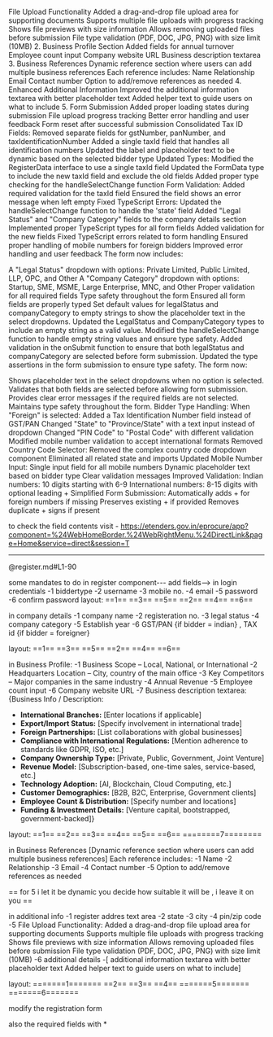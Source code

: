 
 File Upload Functionality
Added a drag-and-drop file upload area for supporting documents
Supports multiple file uploads with progress tracking
Shows file previews with size information
Allows removing uploaded files before submission
File type validation (PDF, DOC, JPG, PNG) with size limit (10MB)
2. Business Profile Section
Added fields for annual turnover
Employee count input
Company website URL
Business description textarea
3. Business References
Dynamic reference section where users can add multiple business references
Each reference includes:
Name
Relationship
Email
Contact number
Option to add/remove references as needed
4. Enhanced Additional Information
Improved the additional information textarea with better placeholder text
Added helper text to guide users on what to include
5. Form Submission
Added proper loading states during submission
File upload progress tracking
Better error handling and user feedback
Form reset after successful submission
Consolidated Tax ID Fields:
Removed separate fields for gstNumber, panNumber, and taxIdentificationNumber
Added a single taxId field that handles all identification numbers
Updated the label and placeholder text to be dynamic based on the selected bidder type
Updated Types:
Modified the RegisterData interface to use a single taxId field
Updated the FormData type to include the new taxId field and exclude the old fields
Added proper type checking for the handleSelectChange function
Form Validation:
Added required validation for the taxId field
Ensured the field shows an error message when left empty
Fixed TypeScript Errors:
Updated the handleSelectChange function to handle the 'state' field
Added "Legal Status" and "Company Category" fields to the company details section
Implemented proper TypeScript types for all form fields
Added validation for the new fields
Fixed TypeScript errors related to form handling
Ensured proper handling of mobile numbers for foreign bidders
Improved error handling and user feedback
The form now includes:

A "Legal Status" dropdown with options: Private Limited, Public Limited, LLP, OPC, and Other
A "Company Category" dropdown with options: Startup, SME, MSME, Large Enterprise, MNC, and Other
Proper validation for all required fields
Type safety throughout the form
Ensured all form fields are properly typed
Set default values for legalStatus and companyCategory to empty strings to show the placeholder text in the select dropdowns.
Updated the LegalStatus and CompanyCategory types to include an empty string as a valid value.
Modified the handleSelectChange function to handle empty string values and ensure type safety.
Added validation in the onSubmit function to ensure that both legalStatus and companyCategory are selected before form submission.
Updated the type assertions in the form submission to ensure type safety.
The form now:

Shows placeholder text in the select dropdowns when no option is selected.
Validates that both fields are selected before allowing form submission.
Provides clear error messages if the required fields are not selected.
Maintains type safety throughout the form.
Bidder Type Handling:
When "Foreign" is selected:
Added a Tax Identification Number field instead of GST/PAN
Changed "State" to "Province/State" with a text input instead of dropdown
Changed "PIN Code" to "Postal Code" with different validation
Modified mobile number validation to accept international formats
Removed Country Code Selector:
Removed the complex country code dropdown component
Eliminated all related state and imports
Updated Mobile Number Input:
Single input field for all mobile numbers
Dynamic placeholder text based on bidder type
Clear validation messages
Improved Validation:
Indian numbers: 10 digits starting with 6-9
International numbers: 8-15 digits with optional leading +
Simplified Form Submission:
Automatically adds + for foreign numbers if missing
Preserves existing + if provided
Removes duplicate + signs if present


 to check the field contents visit - https://etenders.gov.in/eprocure/app?component=%24WebHomeBorder.%24WebRightMenu.%24DirectLink&page=Home&service=direct&session=T

---------------------------------------------------------------------------------------------


@register.md#L1-90 

some mandates to do in register component---
add fields-->
in login credentials 
-1 biddertype 
-2 username 
-3 mobile no.
-4 email
-5 password
-6 confirm password
layout:
==1== ==3== ==5==
==2== ==4== ==6==


in company details
-1 company name
-2 registeration no.
-3 legal status
-4 company category
-5 Establish year 
-6 GST/PAN {if bidder = indian} , TAX id {if bidder = foreigner}

layout:
==1== ==3== ==5==
==2== ==4== ==6==


in Business Profile:
-1 Business Scope – Local, National, or International
-2 Headquarters Location – City, country of the main office
-3 Key Competitors – Major companies in the same industry
-4 Annual Revenue
-5 Employee count input
-6 Company website URL
-7 Business description textarea: {Business Info / Description:

- **International Branches:** [Enter locations if applicable]
- **Export/Import Status:** [Specify involvement in international trade]
- **Foreign Partnerships:** [List collaborations with global businesses]
- **Compliance with International Regulations:** [Mention adherence to standards like GDPR, ISO, etc.]
- **Company Ownership Type:** [Private, Public, Government, Joint Venture]
- **Revenue Model:** [Subscription-based, one-time sales, service-based, etc.]
- **Technology Adoption:** [AI, Blockchain, Cloud Computing, etc.]
- **Customer Demographics:** [B2B, B2C, Enterprise, Government clients]
- **Employee Count & Distribution:** [Specify number and locations]
- **Funding & Investment Details:** [Venture capital, bootstrapped, government-backed]}

layout:
==1== ==2== ==3==
==4== ==5== ==6==
========7========

in  Business References
[Dynamic reference section where users can add multiple business references]
Each reference includes:
-1 Name
-2 Relationship
-3 Email
-4 Contact number
-5 Option to add/remove references as needed


== for 5 i let it be dynamic  you decide how suitable it will be , i leave it on you ==

in additional info
-1 register addres text area
-2 state 
-3 city
-4 pin/zip code
-5 File Upload Functionality:
Added a drag-and-drop file upload area for supporting documents
Supports multiple file uploads with progress tracking
Shows file previews with size information
Allows removing uploaded files before submission
File type validation (PDF, DOC, JPG, PNG) with size limit (10MB)
-6 additional details -[ additional information textarea with better placeholder text
 Added helper text to guide users on what to include]

layout:
=======1=======
==2== ==3== ==4==
=======5=======
=======6=======


modify the registration form 

also the required fields with *
